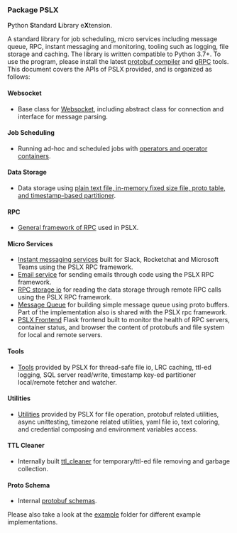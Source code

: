 ### Package PSLX
**P**ython **S**tandard **L**ibrary e**X**tension.

A standard library for job scheduling, micro services including message queue, RPC, instant messaging and monitoring, tooling 
such as logging, file storage and caching. The library is written 
compatible to Python 3.7+. To use the program, please install the latest [protobuf compiler](https://github.com/protocolbuffers/protobuf)
and [gRPC](https://grpc.io/) tools. This document covers the APIs of PSLX provided, and is organized as follows:

#### Websocket
* Base class for [Websocket](websocket.md), including abstract class for connection and interface for message parsing.

#### Job Scheduling
* Running ad-hoc and scheduled jobs with [operators and operator containers](container.md).

#### Data Storage
* Data storage using [plain text file, in-memory fixed size file, proto table, and timestamp-based partitioner](storage.md).

#### RPC
* [General framework of RPC](rpc.md) used in PSLX.

#### Micro Services
* [Instant messaging services](micro_services/instant_messaging.md) built for Slack, Rocketchat and Microsoft Teams using the PSLX RPC framework.
* [Email service](micro_services/email.md) for sending emails through code using the PSLX RPC framework.
* [RPC storage io](micro_services/rpc_storage_io.md) for reading the data storage through remote RPC calls using the PSLX RPC framework.
* [Message Queue](micro_services/message_queue.md) for building simple message queue using proto buffers. Part of the implementation also is shared with the PSLX rpc framework.
* [PSLX Frontend](micro_services/frontend.md) Flask frontend built to monitor the health of RPC servers, container status, and browser the content of protobufs and file system for local and remote servers.

#### Tools
* [Tools](tool.md) provided by PSLX for thread-safe file io, LRC caching, ttl-ed logging, SQL server read/write, timestamp key-ed partitioner local/remote fetcher and watcher.

#### Utilities
* [Utilities](util.md) provided by PSLX for file operation, protobuf related utilities, async unittesting, timezone related utilities, 
yaml file io, text coloring, and credential composing and environment variables access.

#### TTL Cleaner
* Internally built [ttl_cleaner](ttl_cleaner.md) for temporary/ttl-ed file removing and garbage collection.

#### Proto Schema
* Internal [protobuf schemas](schema.md).

Please also take a look at the [example](https://github.com/kfrancischen/pslx/tree/master/example) folder for different example implementations.